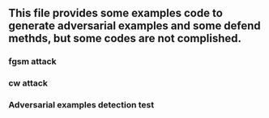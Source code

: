 ## This file provides some examples code to generate adversarial examples and some defend methds, but some codes are not complished.
### fgsm attack
### cw attack
### Adversarial examples detection test
